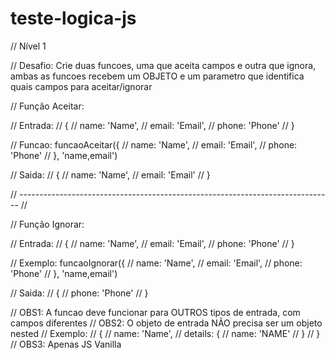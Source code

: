# teste-logica-js

// Nível 1

// Desafio: Crie duas funcoes, uma que aceita campos e outra que ignora, ambas as funcoes recebem um OBJETO e um parametro que identifica quais campos para aceitar/ignorar

// Função Aceitar:

// Entrada: 
// {
//   name: 'Name',
//   email: 'Email',
//   phone: 'Phone'
// }

// Funcao: funcaoAceitar({
//   name: 'Name',
//   email: 'Email',
//   phone: 'Phone'
// }, 'name,email')

// Saida:
// {
//  name: 'Name',
//  email: 'Email'
// }

// ------------------------------------------------------------------------------ //

// Função Ignorar:

// Entrada: 
// {
//   name: 'Name',
//   email: 'Email',
//   phone: 'Phone'
// }

// Exemplo: funcaoIgnorar({
//   name: 'Name',
//   email: 'Email',
//   phone: 'Phone'
// }, 'name,email')

// Saida:
// {
//  phone: 'Phone'
// }

// OBS1: A funcao deve funcionar para OUTROS tipos de entrada, com campos diferentes
// OBS2: O objeto de entrada NÃO precisa ser um objeto nested
// Exemplo:
// {
//   name: 'Name',
//   details: {
//     name: 'NAME'
//   }
// }
// OBS3: Apenas JS Vanilla
